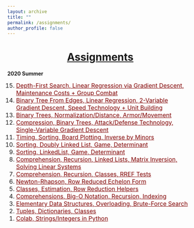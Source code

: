 ```yaml
---
layout: archive
title: ""
permalink: /assignments/
author_profile: false
---
```


<head>
    <style type="text/css">
       a.nav:link {color: black;}    /* unvisited link */
       a.nav:visited {color: black;}   /* visited link */
       a.nav:hover {color: #0066ff; text-decoration: underline;}    /* mouse over link */
       a.nav:active {color: #0066ff; text-decoration: underline;}   /* selected link */
       a.body:link {color: maroon;}    /* unvisited link */
       a.body:visited {color: maroon;}   /* visited link */
       a.body:hover {color: #0066ff; text-decoration: underline;}    /* mouse over link */
       a.body:active {color: #0066ff; text-decoration: underline;}   /* selected link */
       a.home:link {color: #0066ff;}    /* unvisited link */
       a.home:visited {color: #0066ff;}   /* visited link */
       a.home:hover {color: #0066ff; text-decoration: none;}    /* mouse over link */
       a.home:active {color: #0066ff; text-decoration: none;}   /* selected link */
    </style>
</head>

# [<center>Assignments</center>](#top)

<div style="width:100%; max-width:800px; margin:auto">      

<b>2020 Summer</b>
<font size="3em"><ol reversed>
    <li><a class="body" target="_blank" href="https://github.com/eurisko-us/assignments/blob/master/2020-summer/Assignment_015.ipynb">Depth-First Search, Linear Regression via Gradient Descent, Maintenance Costs + Group Combat</a></li>
    <li><a class="body" target="_blank" href="https://github.com/eurisko-us/assignments/blob/master/2020-summer/Assignment_014.ipynb">Binary Tree From Edges, Linear Regression, 2-Variable Gradient Descent, Speed Technology + Unit Building</a></li>
    <li><a class="body" target="_blank" href="https://github.com/eurisko-us/assignments/blob/master/2020-summer/Assignment_013.ipynb">Binary Trees, Normalization/Distance, Armor/Movement</a></li>
    <li><a class="body" target="_blank" href="https://github.com/eurisko-us/assignments/blob/master/2020-summer/Assignment_012.ipynb">Compression, Binary Trees, Attack/Defense Technology, Single-Variable Gradient Descent</a></li>
    <li><a class="body" target="_blank" href="https://github.com/eurisko-us/assignments/blob/master/2020-summer/Assignment_011.ipynb">Timing, Sorting, Board Plotting, Inverse by Minors</a></li>
    <li><a class="body" target="_blank" href="https://github.com/eurisko-us/assignments/blob/master/2020-summer/Assignment_010.ipynb">Sorting, Doubly Linked List, Game, Determinant</a></li>
    <li><a class="body" target="_blank" href="https://github.com/eurisko-us/assignments/blob/master/2020-summer/Assignment_009.ipynb">Sorting, LinkedList, Game, Determinant</a></li>
    <li><a class="body" target="_blank" href="https://github.com/eurisko-us/assignments/blob/master/2020-summer/Assignment_008.ipynb">Comprehension, Recursion, Linked Lists, Matrix Inversion, Solving Linear Systems</a></li>
    <li><a class="body" target="_blank" href="https://github.com/eurisko-us/assignments/blob/master/2020-summer/Assignment_007.ipynb">Comprehension, Recursion, Classes, RREF Tests</a></li>
    <li><a class="body" target="_blank" href="https://github.com/eurisko-us/assignments/blob/master/2020-summer/Assignment_006.ipynb">Newton-Rhapson, Row Reduced Echelon Form</a></li>
    <li><a class="body" target="_blank" href="https://github.com/eurisko-us/assignments/blob/master/2020-summer/Assignment_005.ipynb">Classes, Estimation, Row Reduction Helpers</a></li>
    <li><a class="body" target="_blank" href="https://github.com/eurisko-us/assignments/blob/master/2020-summer/Assignment_004.ipynb">Comprehensions, Big-O Notation, Recursion, Indexing</a></li>
    <li><a class="body" target="_blank" href="https://github.com/eurisko-us/assignments/blob/master/2020-summer/Assignment_003.ipynb">Elementary Data Structures, Overloading, Brute-Force Search</a></li>
    <li><a class="body" target="_blank" href="https://github.com/eurisko-us/assignments/blob/master/2020-summer/Assignment_002.ipynb">Tuples, Dictionaries, Classes</a></li>
    <li><a class="body" target="_blank" href="https://github.com/eurisko-us/assignments/blob/master/2020-summer/Assignment_001.ipynb">Colab, Strings/Integers in Python</a></li>
</ol></font>  

</div>
